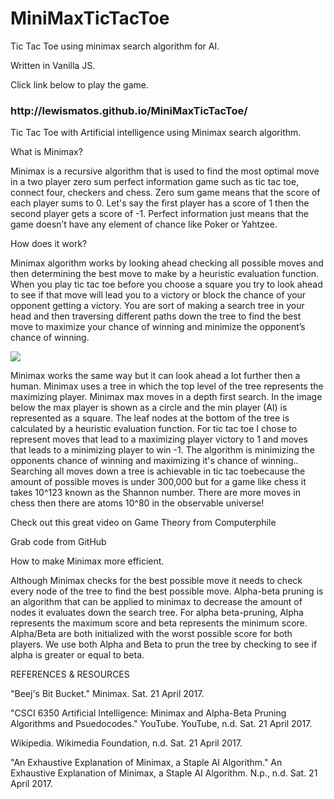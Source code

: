 # MiniMaxTicTacToe
Tic Tac Toe using minimax search algorithm for AI.

Written in Vanilla JS.


Click link below to play the game. 

<h3>http://lewismatos.github.io/MiniMaxTicTacToe/</h3>




Tic Tac Toe with Artificial intelligence using Minimax search algorithm.

What is Minimax?

Minimax is a recursive algorithm that is used  to find the most optimal move in a two player  zero sum perfect information game such as tic tac toe, connect four, checkers and chess.  Zero sum game means that the score of each player sums to 0. Let's say the first player has a score of 1 then the second player gets a score of -1. Perfect information just means that the game doesn’t have any element of chance like Poker or Yahtzee.

How does it work?

Minimax algorithm works by looking ahead checking all possible moves and then determining the best move to make by a heuristic evaluation function. When you play tic tac toe before you choose a square you try to look ahead to see if that move will lead you to a victory or block the chance of your opponent getting a victory. You are sort of making a search tree in your head and then traversing different paths down the tree to find the best move to maximize your chance of winning and minimize the opponent’s chance of winning.

![](https://lewismatos.github.io/MiniMaxTicTacToe/public/images/image001.png)


Minimax works the same way but it can look ahead a lot further then a human. Minimax uses a tree in which the top level of the tree represents the maximizing player. Minimax max moves in a depth first search. In the image below the max player is shown as a circle and the min player (AI) is represented as a square. The leaf nodes at the bottom of the tree is calculated by a heuristic evaluation function. For tic tac toe I chose to represent moves that lead to a maximizing player victory to 1 and moves that leads to a minimizing player to win -1. The algorithm is minimizing the opponents chance of winning and maximizing it's chance of winning..   Searching all moves down a tree is achievable in tic tac toebecause the amount of possible moves is under 300,000 but for a game like chess it takes 10^123 known as the Shannon number. There are more moves in chess then there are atoms 10^80 in the observable universe!

Check out this great video on Game Theory from Computerphile



Grab code from GitHub

  

 

How to make Minimax more efficient.

Although Minimax checks for the best possible move it needs to check every node of the tree to find the best possible move. Alpha-beta pruning is an algorithm that can be applied to minimax to decrease the amount of nodes it evaluates down the search tree. For alpha beta-pruning,  Alpha represents the maximum score and beta represents the minimum score. Alpha/Beta are both initialized with the worst possible score for both players. We use both Alpha and Beta to prun the tree by checking to see if alpha is greater or equal to beta.



 

 

 

REFERENCES & RESOURCES

"Beej's Bit Bucket." Minimax. Sat. 21 April 2017.

"CSCI 6350 Artificial Intelligence: Minimax and Alpha-Beta Pruning Algorithms and Psuedocodes." YouTube. YouTube, n.d. Sat. 21 April 2017.

Wikipedia. Wikimedia Foundation, n.d. Sat. 21 April 2017.

"An Exhaustive Explanation of Minimax, a Staple AI Algorithm." An Exhaustive Explanation of Minimax, a Staple AI Algorithm. N.p., n.d. Sat. 21 April 2017.
